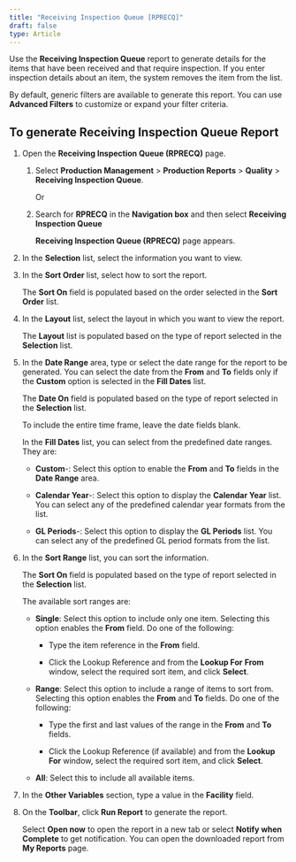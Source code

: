 ```yaml
---
title: "Receiving Inspection Queue [RPRECQ]"
draft: false
type: Article
---
```


Use the **Receiving Inspection Queue** report to generate details for the items that have been received and that require inspection. If you enter inspection details about an item, the system removes the item from the list.

By default, generic filters are available to generate this report. You can use **Advanced Filters** to customize or expand your filter criteria.

## To generate Receiving Inspection Queue Report

1. Open the **Receiving Inspection Queue (RPRECQ)** page.

   1. Select **Production Management** > **Production Reports** > **Quality** > **Receiving Inspection Queue**.

        Or

   2. Search for **RPRECQ** in the **Navigation box** and then select **Receiving Inspection Queue**

        **Receiving Inspection Queue (RPRECQ)** page appears.

2. In the **Selection** list, select the information you want to view.

3. In the **Sort Order** list, select how to sort the report.

    The **Sort On** field is populated based on the order selected in the **Sort Order** list.

4. In the **Layout** list, select the layout in which you want to view the report.

    The **Layout** list is populated based on the type of report selected in the **Selection** list.

5. In the **Date Range** area, type or select the date range for the report to be generated. You can select the date from the **From** and **To** fields only if the **Custom** option is selected in the **Fill Dates** list.

    The **Date On** field is populated based on the type of report selected in the **Selection** list.

    To include the entire time frame, leave the date fields blank.

    In the **Fill Dates** list, you can select from the predefined date ranges. They are:

   - **Custom**-: Select this option to enable the **From** and **To** fields in the **Date Range** area.

   - **Calendar Year**-: Select this option to display the **Calendar Year** list. You can select any of the predefined calendar year formats from the list.

   - **GL Periods**-: Select this option to display the **GL Periods** list. You can select any of the predefined GL period formats from the list.

6. In the **Sort Range** list, you can sort the information.

    The **Sort On** field is populated based on the type of report selected in the **Selection** list.

    The available sort ranges are:

   - **Single**: Select this option to include only one item. Selecting this option enables the **From** field. Do one of the following:

     - Type the item reference in the **From** field.

     - Click the Lookup Reference and from the **Lookup For** **From** window, select the required sort item, and click **Select**.

   - **Range**: Select this option to include a range of items to sort from. Selecting this option enables the **From** and **To** fields. Do one of the following:

     - Type the first and last values of the range in the **From** and **To** fields.

     - Click the Lookup Reference (if available) and from the **Lookup For** window, select the required sort item, and click **Select**.

   - **All**: Select this to include all available items.

7. In the **Other Variables** section, type a value in the **Facility** field.

8. On the **Toolbar**, click **Run Report** to generate the report.

    Select **Open now** to open the report in a new tab or select **Notify when Complete** to get notification. You can open the downloaded report from **My Reports** page.

​